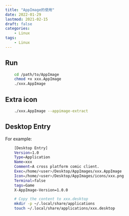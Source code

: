 ```yaml
---
title: "AppImage的使用"
date: 2022-01-29
lastmod: 2021-02-15
draft: false
categories:
    - Linux
tags:
    - Linux
---
```


## Run

```bash
    cd /path/to/AppImage
    chmod +x xxx.AppImage
    ./xxx.AppImage
```

## Extra icon

```bash
    ./xxx.AppImage --appimage-extract
```

## Desktop Entry

For example:

```bash
    [Desktop Entry]
    Version=1.0
    Type=Application
    Name=xxx
    Comment=A cross platform comic client.
    Exec=/home/<user>/Desktop/AppImages/xxx.AppImage
    Icon=/home/<user>/Desktop/AppImages/icons/xxx.png
    Terminal=false
    tags=Game
    X-AppImage-Version=1.0.0

    # Copy the content to xxx.desktop
    mkdir -p ~/.local/share/applications
    touch ~/.local/share/applications/xxx.desktop
```
